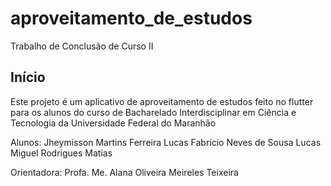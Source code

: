 # aproveitamento_de_estudos

Trabalho de Conclusão de Curso II

## Início

Este projeto é um aplicativo de aproveitamento de estudos feito no flutter para os alunos do curso de Bacharelado Interdisciplinar 
em Ciência e Tecnologia da Universidade Federal do Maranhão

Alunos:
Jheymisson Martins Ferreira
Lucas Fabrício Neves de Sousa
Lucas Miguel Rodrigues Matias

Orientadora:
Profa. Me. Alana Oliveira Meireles Teixeira


